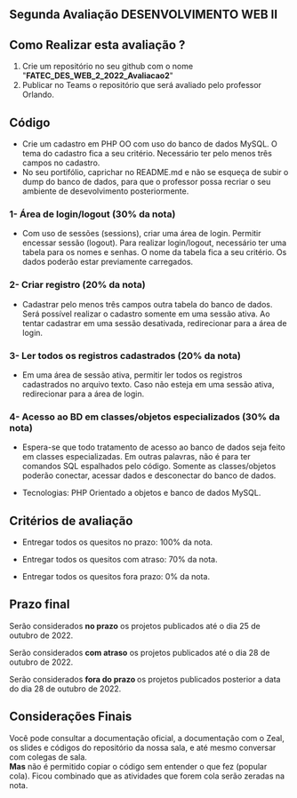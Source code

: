 ## Segunda Avaliação DESENVOLVIMENTO WEB II



## Como Realizar esta avaliação ?

1. Crie um repositório no seu github com o nome "<b>FATEC_DES_WEB_2_2022_Avaliacao2</b>"
2. Publicar no Teams o repositório que será avaliado pelo professor Orlando.


##  Código

- Crie um cadastro em PHP OO com uso do banco de dados MySQL. O tema do cadastro fica a seu critério. Necessário ter pelo menos três campos no cadastro.
- No seu portifólio, caprichar no README.md e não se esqueça de subir o dump do banco de dados, para que o professor possa recriar o seu ambiente de desevolvimento posteriormente.

### 1- Área de login/logout (30% da nota)
- Com uso de sessões (sessions), criar uma área de login. Permitir encessar sessão (logout). Para realizar login/logout, necessário ter uma tabela para os nomes e senhas. O nome da tabela fica a seu critério. Os dados poderão estar previamente carregados.


### 2- Criar registro (20% da nota)
- Cadastrar pelo menos três campos outra tabela do banco de dados. Será possível realizar o cadastro somente em uma sessão ativa. Ao tentar cadastrar em uma sessão desativada, redirecionar para a área de login.

### 3- Ler todos os registros cadastrados (20% da nota)
- Em uma área de sessão ativa, permitir ler todos os registros cadastrados no arquivo texto. Caso não esteja em uma sessão ativa, redirecionar para a área de login.

### 4- Acesso ao BD em classes/objetos especializados (30% da nota)
- Espera-se que todo tratamento de acesso ao banco de dados seja feito em classes especializadas. Em outras palavras, não é para ter comandos SQL espalhados pelo código. Somente as classes/objetos poderão conectar, acessar dados e desconectar do banco de dados.

- Tecnologias: PHP Orientado a objetos e banco de dados MySQL.


## Critérios de avaliação

- Entregar todos os quesitos no prazo: 100% da nota.

- Entregar todos os quesitos com atraso: 70% da nota.

- Entregar todos os quesitos fora prazo: 0% da nota.

## Prazo final

Serão considerados <b>no prazo</b> os projetos publicados até o dia 25 de outubro de 2022.

Serão considerados <b>com atraso</b> os projetos publicados até o dia 28 de outubro de 2022.

Serão considerados <b>fora do prazo </b> os projetos publicados posterior a data do dia 28 de outubro de 2022.

## Considerações Finais

Você pode consultar a documentação oficial, a documentação com o Zeal, os slides e códigos do repositório da nossa sala, e até mesmo conversar com colegas de sala.  
<b>Mas</b> não é permitido copiar o código sem entender o que fez (popular cola). Ficou combinado que as atividades que forem cola serão zeradas na nota.
